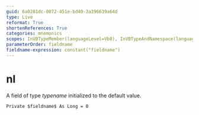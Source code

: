 ```yaml
---
guid: 6a0281dc-0072-451e-bd40-3a396639a64d
type: Live
reformat: True
shortenReferences: True
categories: mnemonics
scopes: InVBTypeMember(languageLevel=Vb8), InVBTypeAndNamespace(languageLevel=Vb8)
parameterOrder: fieldname
fieldname-expression: constant("fieldname")
---
```


# nl

A field of type $typename$ initialized to the default value.

```
Private $fieldname$ As Long = 0
```
